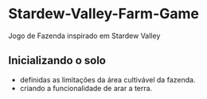 # Stardew-Valley-Farm-Game
Jogo de Fazenda inspirado em Stardew Valley

## Inicializando o solo
- definidas as limitações da área cultivável da fazenda.
- criando a funcionalidade de arar a terra.



